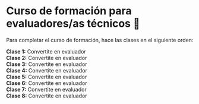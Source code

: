 # Curso de formación para evaluadores/as técnicos :rocket:

Para completar el curso de formación, hace las clases en el siguiente orden:

**Clase 1:** Convertite en evaluador
<br>
**Clase 2:** Convertite en evaluador
<br>
**Clase 3:** Convertite en evaluador
<br>
**Clase 4:** Convertite en evaluador
<br>
**Clase 5:** Convertite en evaluador
<br>
**Clase 6:** Convertite en evaluador
<br>
**Clase 7:** Convertite en evaluador
<br>
**Clase 8:** Convertite en evaluador
